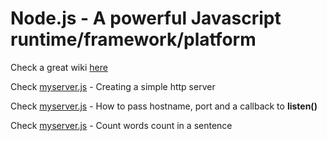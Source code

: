 # Node.js - A powerful Javascript runtime/framework/platform

Check a great wiki [here](https://github.com/hygull/node-runtime/wiki)

Check [myserver.js](./examples/set1/myserver.js) - Creating a simple http server

Check [myserver.js](./examples/set1/myserver_hostname.js) - How to pass hostname, port and a callback to **listen()**

Check [myserver.js](./examples/excellent/data_filter.js) - Count words count in a sentence

